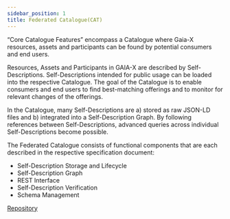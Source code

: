 ```yaml
---
sidebar_position: 1
title: Federated Catalogue(CAT)
---
```


“Core Catalogue Features” encompass a Catalogue where Gaia-X resources, assets and participants can be found by potential consumers and end users.

Resources, Assets and Participants in GAIA-X are described by Self-Descriptions. Self-Descriptions intended for public usage can be loaded into the respective Catalogue. The goal of the Catalogue is to enable consumers and end users to find best-matching offerings and to monitor for relevant changes of the offerings.

In the Catalogue, many Self-Descriptions are a) stored as raw JSON-LD files and b) integrated into a Self-Description Graph. By following references between Self-Descriptions, advanced queries across individual Self-Descriptions become possible.

The Federated Catalogue consists of functional components that are each described in the respective specification document: 

- Self-Description Storage and Lifecycle
- Self-Description Graph
- REST Interface
- Self-Description Verification
- Schema Management

<div class="mtp-3">
    <a href="https://gitlab.eclipse.org/eclipse/xfsc/cat" class="primaryBtn">Repository</a>
</div>
